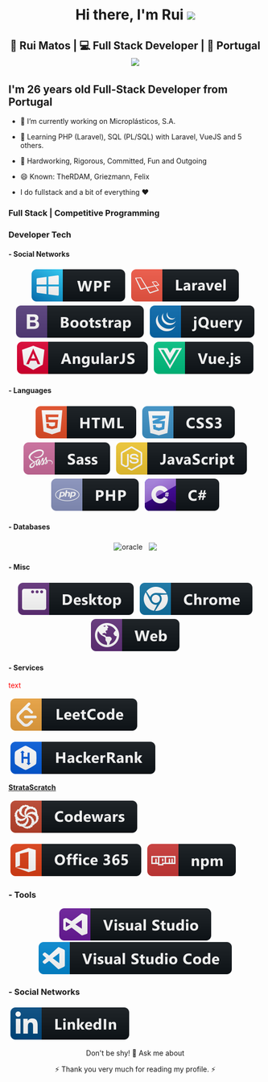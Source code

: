 <div align="center">
   <h1>Hi there, I'm Rui</a> <img src="https://media.giphy.com/media/hvRJCLFzcasrR4ia7z/giphy.gif" width="25px"> </h1>
</div>

<div align="center">
   <h2>🙎 Rui Matos | 💻 Full Stack Developer | 📝 Portugal <img src="https://media.giphy.com/media/WUlplcMpOCEmTGBtBW/giphy.gif" width="30"></h2>
</div>

<p align="center">
  <h2> I'm 26 years old Full-Stack Developer from Portugal</h2>
</p>

 - 🔭 I’m currently working on Microplásticos, S.A.
 - 🌱 Learning PHP (Laravel), SQL (PL/SQL) with Laravel, VueJS and 5 others.</i>
 - 👯 Hardworking, Rigorous, Committed, Fun and Outgoing
 - 😄 Known: TheRDAM, Griezmann, Felix

 - I do fullstack and a bit of everything :heart:
 
<p align="center">
   <h3> Full Stack | Competitive Programming </h3>
</p>

<h3>Developer Tech</h3>

#### - Social Networks

<p align="center">
            
   <!-- WPF -->
   <img src="ColoredBadges-master/svg/dev/frameworks/wpf.svg" alt="wpf" style="vertical-align:top; margin:4px"> 
               
   <!-- Laravel -->
   <img src="ColoredBadges-master/svg/dev/frameworks/laravel.svg" alt="laravel" style="vertical-align:top; margin:4px">  
               
   <!-- Bootstrap -->
   <img src="ColoredBadges-master/svg/dev/frameworks/bootstrap.svg" alt="bootstrap" style="vertical-align:top; margin:4px"> 
         
   <!-- JQuery -->
   <img src="ColoredBadges-master/svg/dev/frameworks/jquery.svg" alt="jquery" style="vertical-align:top; margin:4px">
            
   <!-- AngularJS -->
   <img src="ColoredBadges-master/svg/dev/frameworks/angular.svg" alt="angularjs" style="vertical-align:top; margin:4px">
            
   <!-- VueJS -->
   <img src="ColoredBadges-master/svg/dev/frameworks/vue.svg" alt="vuejs" style="vertical-align:top; margin:4px"> 

</p>

#### - Languages

<p align="center">

   <!-- HTML / HTML5 -->
   <img src="ColoredBadges-master/svg/dev/languages/html.svg" alt="html" style="vertical-align:top; margin:4px">
   
   <!-- CSS / CSS3 -->
   <img src="ColoredBadges-master/svg/dev/languages/css3.svg" alt="css3" style="vertical-align:top; margin:4px">
      
   <!-- SASS -->
   <img src="ColoredBadges-master/svg/dev/languages/sass.svg" alt="sass" style="vertical-align:top; margin:4px">
      
   <!-- JS -->
   <img src="ColoredBadges-master/svg/dev/languages/js.svg" alt="js" style="vertical-align:top; margin:4px">
         
   <!-- PHP -->
   <img src="ColoredBadges-master/svg/dev/languages/php.svg" alt="php" style="vertical-align:top; margin:4px"> 
            
   <!-- C# -->
   <img src="ColoredBadges-master/svg/dev/languages/csharp.svg" alt="csharp" style="vertical-align:top; margin:4px"> 

</p>

#### - Databases

<p align="center">

   <!-- SQL - Oracle -->
   <img src="https://img.shields.io/badge/Oracle-F80000?style=for-the-badge&logo=oracle&logoColor=black" alt="oracle" style="vertical-align:top; margin:4px">

   <!-- SQL - MySQL -->
   <img src="https://img.shields.io/badge/MySQL-005C84?style=for-the-badge&logo=mysql&logoColor=white" style="vertical-align:top; margin:4px">

</p>

#### - Misc

<p align="center">

   <!-- Desktop -->
   <img src="ColoredBadges-master/svg/dev/misc/desktop.svg" alt="desktop" style="vertical-align:top; margin:4px">

   <!-- Google Chrome -->
   <img src="ColoredBadges-master/svg/dev/misc/chrome.svg" alt="google_chrome" style="vertical-align:top; margin:4px">
         
   <!-- Web -->
   <img src="ColoredBadges-master/svg/dev/misc/web.svg" alt="web" style="vertical-align:top; margin:4px"> 

</p>

#### - Services

<span style="color:red">text</span>

<div class="d-flex">

   <!-- LeetCode -->
   <a href="https://leetcode.com/u/therdam/"><img src="ColoredBadges-master/svg/dev/services/leetcode.svg" alt="leetcode" style="vertical-align:top; margin:4px"></a>

   <!-- HackerRank -->
   <a href="https://www.hackerrank.com/profile/therdam"><img src="ColoredBadges-master/svg/dev/services/hackerrank.svg" alt="hackerrank" style="vertical-align:top; margin:4px"></a>

   <!-- StrataScratch -->
   <a href="https://platform.stratascratch.com/user/RDAM"><strong>StrataScratch</strong></a>

   <!-- CodeWars -->
   <a href="https://www.codewars.com/users/TheRDAM"><img src="ColoredBadges-master/svg/dev/services/codewars.svg" alt="codewars" style="vertical-align:top; margin:4px"></a>
   
   <!-- OFFICE 365 -->
   <img src="ColoredBadges-master/svg/dev/services/office_365.svg" alt="office_365" style="vertical-align:top; margin:4px">

   <!-- NPM -->
   <img src="ColoredBadges-master/svg/dev/services/npm.svg" alt="npm" style="vertical-align:top; margin:4px">

</div>

### - Tools

<p align="center">

   <!-- Visual Studio -->
   <img src="ColoredBadges-master/svg/dev/tools/visualstudio.svg" alt="visualstudio">

   <!-- Visual Studio Code -->
   <img src="ColoredBadges-master/svg/dev/tools/visualstudio_code.svg" alt="visualstudio_code">

</p>
   
   <!-- Git -->
   <!-- <img src="https://img.shields.io/badge/GIT-E44C30?style=for-the-badge&logo=git&logoColor=white" alt="git"> -->

### - Social Networks
<p>
   <a 
      href="https://www.linkedin.com/in/matosrui1998/"
   >
      <img src="ColoredBadges-master\svg\social\linkedin.svg" alt="linkedin" style="vertical-align:top; margin:4px">
   </a>
</p>

<p align="center">Don't be shy! 💬 Ask me about</p>

<p align="center">⚡ Thank you very much for reading my profile. ⚡</p>

<!--
**ruiprogramador/ruiprogramador** is a ✨ _special_ ✨ repository because its `README.md` (this file) appears on your GitHub profile.

Here are some ideas to get you started:

- 🔭 I’m currently working on ...
- 🌱 I’m currently learning ...
- 👯 I’m looking to collaborate on ...
- 🤔 I’m looking for help with ...
- 💬 Ask me about ...
- 📫 How to reach me: ...
- 😄 Pronouns: ...
- ⚡ Fun fact: ...
-->

